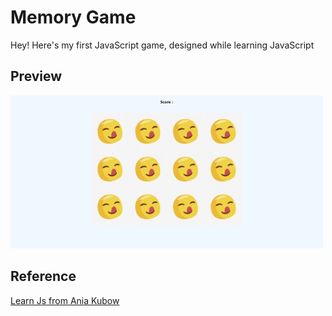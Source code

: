 # Memory Game

Hey! Here's my first JavaScript game, designed while learning JavaScript

## Preview

[<img src="https://github.com/imsatyasaiteja/Js_Memory_game/blob/main/images/preview.png" width="500" alt="Memory Game">](https://imsatyasaiteja.github.io/Js_Memory_game/)

## Reference

[Learn Js from Ania Kubow](https://www.youtube.com/watch?v=ec8vSKJuZTk)
